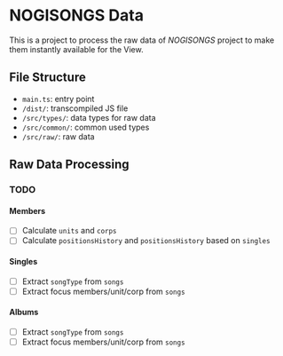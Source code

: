 # NOGISONGS Data

This is a project to process the raw data of _NOGISONGS_ project to make them instantly available for the View.

## File Structure

- `main.ts`: entry point
- `/dist/`: transcompiled JS file
- `/src/types/`: data types for raw data
- `/src/common/`: common used types
- `/src/raw/`: raw data

## Raw Data Processing

### TODO

#### Members

- [ ] Calculate `units` and `corps`
- [ ] Calculate `positionsHistory` and `positionsHistory` based on `singles`

#### Singles

- [ ] Extract `songType` from `songs`
- [ ] Extract focus members/unit/corp from `songs`

#### Albums

- [ ] Extract `songType` from `songs`
- [ ] Extract focus members/unit/corp from `songs`

